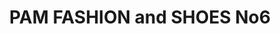 ---
title: "PAM FASHION and SHOES No6"
url: /fuerstenfeldbruck/pam-fashion-and-shoes-no6/
shop: Kleidung
---